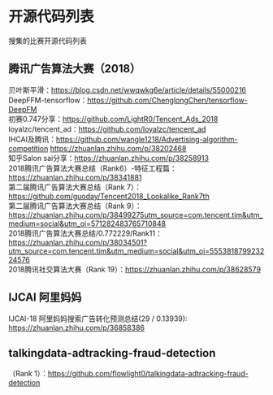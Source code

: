 # 开源代码列表
搜集的比赛开源代码列表
## 腾讯广告算法大赛（2018） 
贝叶斯平滑：https://blog.csdn.net/wwqwkg6e/article/details/55000216  
DeepFFM-tensorflow：https://github.com/ChenglongChen/tensorflow-DeepFM  
初赛0.747分享：https://github.com/LightR0/Tencent_Ads_2018  
loyalzc/tencent_ad：https://github.com/loyalzc/tencent_ad  
IHCAI及腾讯：https://github.com/wangle1218/Advertising-algorithm-competition
            https://zhuanlan.zhihu.com/p/38202468    
知乎Salon sai分享：https://zhuanlan.zhihu.com/p/38258913  
2018腾讯广告算法大赛总结（Rank6）-特征工程篇：https://zhuanlan.zhihu.com/p/38341881  
第二届腾讯广告算法大赛总结（Rank 7）：https://github.com/guoday/Tencent2018_Lookalike_Rank7th  
第二届腾讯广告算法大赛总结（Rank 9）：https://zhuanlan.zhihu.com/p/38499275utm_source=com.tencent.tim&utm_medium=social&utm_oi=571282483765710848   
2018腾讯广告算法大赛总结/0.772229/Rank11：https://zhuanlan.zhihu.com/p/38034501?utm_source=com.tencent.tim&utm_medium=social&utm_oi=555381879923224576    
2018腾讯社交算法大赛（Rank 19）：https://zhuanlan.zhihu.com/p/38628579  
## IJCAI 阿里妈妈  
IJCAI-18 阿里妈妈搜索广告转化预测总结(29 / 0.13939): https://zhuanlan.zhihu.com/p/36858386  
## talkingdata-adtracking-fraud-detection  
（Rank 1）：https://github.com/flowlight0/talkingdata-adtracking-fraud-detection
